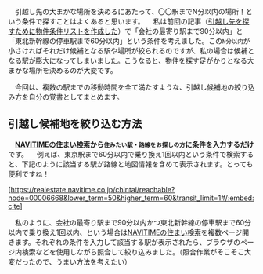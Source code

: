 　引越し先の大まかな場所を決めるにあたって、〇〇駅までN分以内の場所！という条件で探すことはよくあると思います。
　私は前回の記事（[引越し先を探すために物件条件リストを作成した](https://miyuush.hatenablog.com/entry/2021/12/11/223937)）で「会社の最寄り駅まで90分以内」と「東北新幹線の停車駅まで60分以内」という条件を考えました。この`N分以内`が小さければそれだけ候補となる駅や場所が絞られるのですが、私の場合は候補となる駅が膨大になってしまいました。こうなると、物件を探す足がかりとなる大まかな場所を決めるのが大変です。

　今回は、複数の駅までの移動時間を全て満たすような、引越し候補地の絞り込み方を自分の覚書としてまとめます。

## 引越し候補地を絞り込む方法

　**[NAVITIMEの住まい検索](https://realestate.navitime.co.jp/)から`住みたい駅・路線をお探しの方`に条件を入力するだけ**です。
　例えば、東京駅まで60分以内で乗り換え1回以内という条件で検索すると、下記のように該当する駅が路線と地図情報を含めて表示されます。とっても便利ですね！

[https://realestate.navitime.co.jp/chintai/reachable?node=00006668&lower_term=50&higher_term=60&transit_limit=1#/:embed:cite]

　私のように、会社の最寄り駅まで90分以内かつ東北新幹線の停車駅まで60分以内で乗り換え1回以内、という場合は[NAVITIMEの住まい検索](https://realestate.navitime.co.jp/)を複数ページ開きます。それぞれの条件を入力して該当する駅が表示されたら、ブラウザのページ内検索などを使用しながら照合して絞り込みました。（照合作業がそこそこ大変だったので、うまい方法を考えたい）
